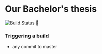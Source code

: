 # Our Bachelor's thesis

[![Build Status](https://travis-ci.com/wikitools/thesis.svg?branch=master)](https://travis-ci.com/wikitools/thesis) 🤔

### Triggering a build
- any commit to master
